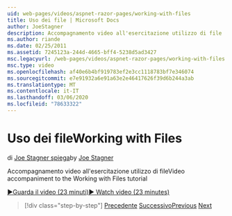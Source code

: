 ```yaml
---
uid: web-pages/videos/aspnet-razor-pages/working-with-files
title: Uso dei file | Microsoft Docs
author: JoeStagner
description: Accompagnamento video all'esercitazione utilizzo di file
ms.author: riande
ms.date: 02/25/2011
ms.assetid: 7245123a-244d-4665-bff4-5238d5ad3427
msc.legacyurl: /web-pages/videos/aspnet-razor-pages/working-with-files
msc.type: video
ms.openlocfilehash: af40e6b4bf919783ef2e3cc1118783bf7e346074
ms.sourcegitcommit: e7e91932a6e91a63e2e46417626f39d6b244a3ab
ms.translationtype: MT
ms.contentlocale: it-IT
ms.lasthandoff: 03/06/2020
ms.locfileid: "78633322"
---
```

# <a name="working-with-files"></a><span data-ttu-id="7339a-103">Uso dei file</span><span class="sxs-lookup"><span data-stu-id="7339a-103">Working with Files</span></span>

<span data-ttu-id="7339a-104">di [Joe Stagner spiega](https://github.com/JoeStagner)</span><span class="sxs-lookup"><span data-stu-id="7339a-104">by [Joe Stagner](https://github.com/JoeStagner)</span></span>

<span data-ttu-id="7339a-105">Accompagnamento video all'esercitazione utilizzo di file</span><span class="sxs-lookup"><span data-stu-id="7339a-105">Video accompaniment to the Working with Files tutorial</span></span>

[<span data-ttu-id="7339a-106">&#9654;Guarda il video (23 minuti)</span><span class="sxs-lookup"><span data-stu-id="7339a-106">&#9654; Watch video (23 minutes)</span></span>](https://channel9.msdn.com/Blogs/ASP-NET-Site-Videos/working-with-files)

> [!div class="step-by-step"]
> <span data-ttu-id="7339a-107">[Precedente](displaying-data-in-a-chart-part-2.md)
> [Successivo](working-with-images.md)</span><span class="sxs-lookup"><span data-stu-id="7339a-107">[Previous](displaying-data-in-a-chart-part-2.md)
[Next](working-with-images.md)</span></span>
